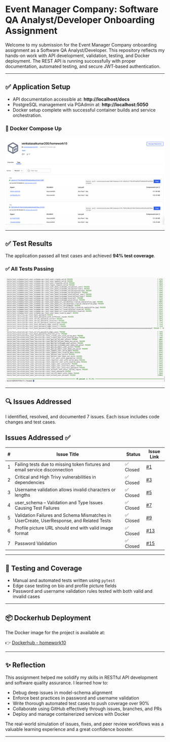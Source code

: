 # Event Manager Company: Software QA Analyst/Developer Onboarding Assignment

Welcome to my submission for the Event Manager Company onboarding assignment as a Software QA Analyst/Developer. This repository reflects my hands-on work with API development, validation, testing, and Docker deployment. The REST API is running successfully with proper documentation, automated testing, and secure JWT-based authentication.

---

## ✅ Application Setup

- API documentation accessible at: **http://localhost/docs**
- PostgreSQL management via PGAdmin at: **http://localhost:5050**
- Docker setup complete with successful container builds and service orchestration.

### 🐳 Docker Compose Up
![Docker Compose](images/docker.png)

---

## ✅ Test Results

The application passed all test cases and achieved **94% test coverage**.

### ✅ All Tests Passing
![Test Success 1](images/tests.png)


---

## 🔍 Issues Addressed

I identified, resolved, and documented 7 issues. Each issue includes code changes and test cases.

## Issues Addressed ✅

| # | Issue Title | Status | Issue Link |
|---|-------------|--------|------------|
| 1 | Failing tests due to missing token fixtures and email service disconnection | ✅ Closed | [#1](https://github.com/Venkatasaikumarkethala/homework10/issues/1) |
| 2 | Critical and High Trivy vulnerabilities in dependencies | ✅ Closed | [#3](https://github.com/Venkatasaikumarkethala/homework10/issues/3) |
| 3 | Username validation allows invalid characters or lengths | ✅ Closed | [#5](https://github.com/Venkatasaikumarkethala/homework10/issues/5) |
| 4 | user_schema – Validation and Type Issues Causing Test Failures | ✅ Closed | [#7](https://github.com/Venkatasaikumarkethala/homework10/issues/7) |
| 5 | Validation Failures and Schema Mismatches in UserCreate, UserResponse, and Related Tests | ✅ Closed | [#9](https://github.com/Venkatasaikumarkethala/homework10/issues/9) |
| 6 | Profile picture URL should end with valid image format | ✅ Closed | [#13](https://github.com/Venkatasaikumarkethala/homework10/issues/13) |
| 7 | Password Validation | ✅ Closed | [#15](https://github.com/Venkatasaikumarkethala/homework10/issues/15) |

---

## 🧪 Testing and Coverage

- Manual and automated tests written using `pytest`
- Edge case testing on bio and profile picture fields
- Password and username validation rules tested with both valid and invalid cases

---

## 📦 Dockerhub Deployment

The Docker image for the project is available at:

👉 [Dockerhub - homework10](https://hub.docker.com/repository/docker/venkatasaikumar200/homework10/general)

---

## ✨ Reflection

This assignment helped me solidify my skills in RESTful API development and software quality assurance. I learned how to:
- Debug deep issues in model-schema alignment
- Enforce best practices in password and username validation
- Write thorough automated test cases to push coverage over 90%
- Collaborate using GitHub effectively through issues, branches, and PRs
- Deploy and manage containerized services with Docker

The real-world simulation of issues, fixes, and peer review workflows was a valuable learning experience and a great confidence booster.

---